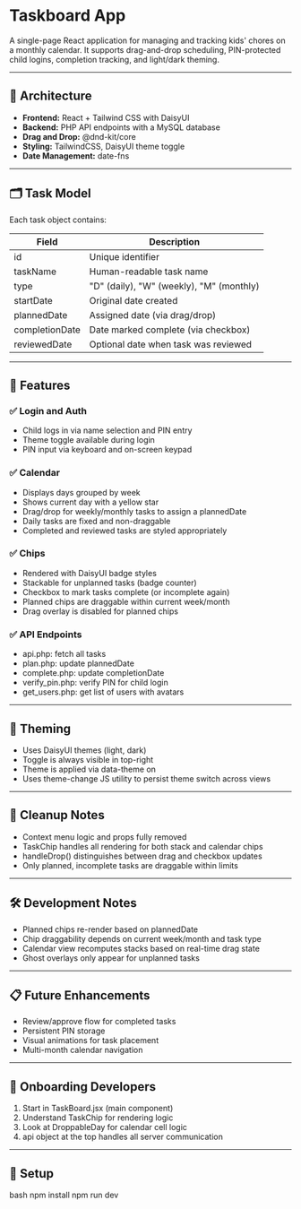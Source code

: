 # Taskboard App

A single-page React application for managing and tracking kids' chores on a monthly calendar. It supports drag-and-drop scheduling, PIN-protected child logins, completion tracking, and light/dark theming.

---

## 🧱 Architecture

- **Frontend:** React + Tailwind CSS with DaisyUI
- **Backend:** PHP API endpoints with a MySQL database
- **Drag and Drop:** @dnd-kit/core
- **Styling:** TailwindCSS, DaisyUI theme toggle
- **Date Management:** date-fns

---

## 🗂 Task Model

Each task object contains:

| Field          | Description                                 |
|----------------|---------------------------------------------|
| id             | Unique identifier                           |
| taskName       | Human-readable task name                    |
| type           | "D" (daily), "W" (weekly), "M" (monthly)    |
| startDate      | Original date created                       |
| plannedDate    | Assigned date (via drag/drop)               |
| completionDate | Date marked complete (via checkbox)         |
| reviewedDate   | Optional date when task was reviewed        |

---

## 🧩 Features

### ✅ Login and Auth

- Child logs in via name selection and PIN entry
- Theme toggle available during login
- PIN input via keyboard and on-screen keypad

### ✅ Calendar

- Displays days grouped by week
- Shows current day with a yellow star
- Drag/drop for weekly/monthly tasks to assign a plannedDate
- Daily tasks are fixed and non-draggable
- Completed and reviewed tasks are styled appropriately

### ✅ Chips

- Rendered with DaisyUI badge styles
- Stackable for unplanned tasks (badge counter)
- Checkbox to mark tasks complete (or incomplete again)
- Planned chips are draggable within current week/month
- Drag overlay is disabled for planned chips

### ✅ API Endpoints

- api.php: fetch all tasks
- plan.php: update plannedDate
- complete.php: update completionDate
- verify_pin.php: verify PIN for child login
- get_users.php: get list of users with avatars

---

## 🎨 Theming

- Uses DaisyUI themes (light, dark)
- Toggle is always visible in top-right
- Theme is applied via data-theme on <html>
- Uses theme-change JS utility to persist theme switch across views

---

## 🧼 Cleanup Notes

- Context menu logic and props fully removed
- TaskChip handles all rendering for both stack and calendar chips
- handleDrop() distinguishes between drag and checkbox updates
- Only planned, incomplete tasks are draggable within limits

---

## 🛠 Development Notes

- Planned chips re-render based on plannedDate
- Chip draggability depends on current week/month and task type
- Calendar view recomputes stacks based on real-time drag state
- Ghost overlays only appear for unplanned tasks

---

## 📋 Future Enhancements

- Review/approve flow for completed tasks
- Persistent PIN storage
- Visual animations for task placement
- Multi-month calendar navigation

---

## 👤 Onboarding Developers

1. Start in TaskBoard.jsx (main component)
2. Understand TaskChip for rendering logic
3. Look at DroppableDay for calendar cell logic
4. api object at the top handles all server communication

---

## 🚀 Setup

bash
npm install
npm run dev
